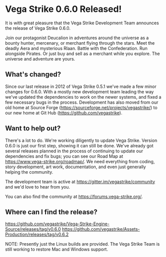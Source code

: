 # Vega Strike 0.6.0 Released!

It is with great pleasure that the Vega Strike Development Team announces the release of Vega Strike 0.6.0.

Join our protagonist Deucalion in adventures around the universe as a bounty hunter, mercenary, or merchant flying through the
stars. Meet the deadly Aera and mysterious Rlaan. Battle with the Confederation. Run alongside Pirates. Or just buy and sell as a merchant while you
explore. The universe and adventure are yours.

## What's changed?

Since our last release in 2012 of Vega Strike 0.5.1 we've made a few minor changes for 0.6.0. With a mostly new development team leading
the way we've updated the dependencies to work on the newer systems, and fixed a few necessary bugs in the process. Development has also
moved from our old home at Source Forge (https://sourceforge.net/projects/vegastrike/) to our new home at Git Hub (https://github.com/vegastrike).

## Want to help out?

There's a lot to do. We're working diligently to update Vega Strike. Version 0.6.0 is just our first step, showing it can still be done.
We've already got several releases planned in the process of continuing to update our dependencies and fix bugs; you can see our Road Map at
https://www.vega-strike.org/roadmap/. We need everything from coding, story development, art work, documentation, and even just generally helping the community.

The development team is active at https://gitter.im/vegastrike/community and we'd love to hear from you.

You can also find the community at https://forums.vega-strike.org/.

## Where can I find the release?

https://github.com/vegastrike/Vega-Strike-Engine-Source/releases/tag/v0.6.0
https://github.com/vegastrike/Assets-Production/releases/tag/v0.6.2

NOTE: Presently just the Linux builds are provided. The Vega Strike Team is still working to restore Mac and Windows support.
